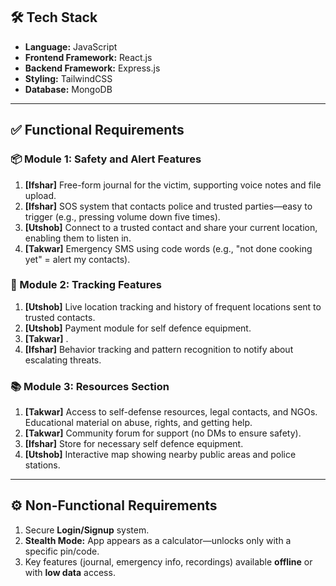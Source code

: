 ## 🛠 Tech Stack

- **Language:** JavaScript  
- **Frontend Framework:** React.js  
- **Backend Framework:** Express.js  
- **Styling:** TailwindCSS  
- **Database:** MongoDB  

---

## ✅ Functional Requirements

### 📦 Module 1: Safety and Alert Features
1. **[Ifshar]** Free-form journal for the victim, supporting voice notes and file upload.  
2. **[Ifshar]** SOS system that contacts police and trusted parties—easy to trigger (e.g., pressing volume down five times).  
3. **[Utshob]** Connect to a trusted contact and share your current location, enabling them to listen in.  
4. **[Takwar]** Emergency SMS using code words (e.g., "not done cooking yet" = alert my contacts).  

### 📍 Module 2: Tracking Features
1. **[Utshob]** Live location tracking and history of frequent locations sent to trusted contacts.  
2. **[Utshob]** Payment module for self defence equipment.  
3. **[Takwar]** .  
4. **[Ifshar]** Behavior tracking and pattern recognition to notify about escalating threats.  

### 📚 Module 3: Resources Section
1. **[Takwar]** Access to self-defense resources, legal contacts, and NGOs. Educational material on abuse, rights, and getting help.  
2. **[Takwar]** Community forum for support (no DMs to ensure safety).  
3. **[Ifshar]** Store for necessary self defence equipment.  
4. **[Utshob]** Interactive map showing nearby public areas and police stations.  

---

## ⚙️ Non-Functional Requirements

1. Secure **Login/Signup** system.  
2. **Stealth Mode:** App appears as a calculator—unlocks only with a specific pin/code.  
3. Key features (journal, emergency info, recordings) available **offline** or with **low data** access.  
